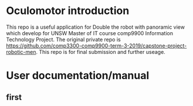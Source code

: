 # Oculomotor introduction
This repo is a useful application for Double the robot with panoramic view which develop for UNSW Master of IT course comp9900 Information Technology Project. The original private repo is https://github.com/comp3300-comp9900-term-3-2019/capstone-project-robotic-men. This repo is for final submission and further useage.

# User documentation/manual

## first

